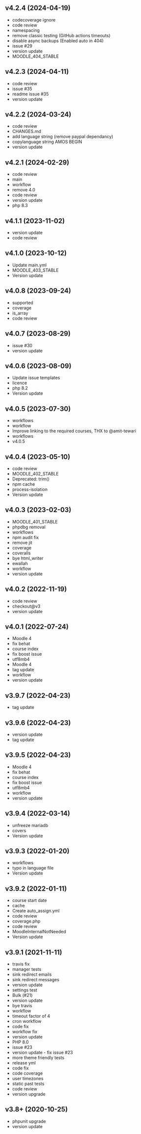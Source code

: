 ## v4.2.4 (2024-04-19)

* codecoverage ignore
* code review
* namespacing
* remove classic testing (GitHub actions timeouts)
* disable async backups (Enabled auto in 404)
* issue #29
* version update
* MOODLE_404_STABLE

## v4.2.3 (2024-04-11)

* code review
* issue #35
* readme issue #35
* version update

## v4.2.2 (2024-03-24)

* code review
* CHANGES.md
* add language string (remove paypal dependancy)
* copylanguage string AMOS BEGIN
* version update

## v4.2.1 (2024-02-29)

* code review
* main
* workflow
* remove 4.0
* code review
* version update
* php 8.3

## v4.1.1 (2023-11-02)

* version update
* code review

## v4.1.0 (2023-10-12)

* Update main.yml
* MOODLE_403_STABLE
* Version update

## v4.0.8 (2023-09-24)

* supported
* coverage
* is_array
* code review

## v4.0.7 (2023-08-29)

* issue #30
* version update

## v4.0.6 (2023-08-09)

* Update issue templates
* licence
* php 8.2
* Version update

## v4.0.5 (2023-07-30)

* workflows
* workflow
* Improve linking to the required courses, THX to @amit-tewari
* workflows
* v4.0.5

## v4.0.4 (2023-05-10)

* code review
* MOODLE_402_STABLE
* Deprecated: trim()
* npm cache
* process-isolation
* Version update

## v4.0.3 (2023-02-03)

* MOODLE_401_STABLE
* phpdbg removal
* workflows
* npm audit fix
* remove jit
* coverage
* coveralls
* bye html_writer
* ewallah
* workflow
* version update

## v4.0.2 (2022-11-19)

* code review
* checkout@v3
* version update

## v4.0.1 (2022-07-24)

* Moodle 4
* fix behat
* course index
* fix boost issue
* utf8mb4
* Moodle 4
* tag update
* workflow
* version update

## v3.9.7 (2022-04-23)

* tag update

## v3.9.6 (2022-04-23)

* version update
* tag update

## v3.9.5 (2022-04-23)

* Moodle 4
* fix behat
* course index
* fix boost issue
* utf8mb4
* workflow
* version update

## v3.9.4 (2022-03-14)

* unfreeze mariadb
* covers
* Version update

## v3.9.3 (2022-01-20)

* workflows
* typo in language file
* Version update

## v3.9.2 (2022-01-11)

* course start date
* cache
* Create auto_assign.yml
* code review
* coverage.php
* code review
* MoodleInternalNotNeeded
* Version update

## v3.9.1 (2021-11-11)

* travis fix
* manager tests
* sink redirect emails
* sink redirect messages
* version update
* settings test
* Bulk (#21)
* version update
* bye travis
* workflow
* timeout factor of 4
* cron workflow
* code fix
* workflow fix
* version update
* PHP 8.0
* issue #23
* version update - fix issue #23
* more theme friendly tests
* release yml
* code fix
* code coverage
* user timezones
* static past tests
* code review
* version upgrade

## v3.8+ (2020-10-25)

* phpunit upgrade
* version update
